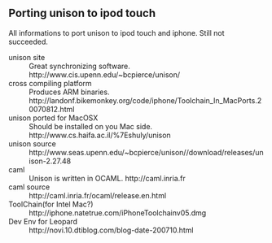
## Porting unison to ipod touch

All informations to port unison to ipod touch and iphone. Still not succeeded.

<dl>
  <dt>unison site</dt><dd>Great synchronizing software. http://www.cis.upenn.edu/~bcpierce/unison/
</dd>
  <dt>cross compiling platform</dt><dd>Produces ARM binaries. http://landonf.bikemonkey.org/code/iphone/Toolchain_In_MacPorts.20070812.html
</dd>
  <dt>unison ported for MacOSX</dt><dd>Should be installed on you Mac side. http://www.cs.haifa.ac.il/%7Eshuly/unison
</dd>
  <dt>unison source</dt><dd>http://www.seas.upenn.edu/~bcpierce/unison//download/releases/unison-2.27.48
</dd>
  <dt>caml</dt><dd>Unison is written in OCAML. http://caml.inria.fr
</dd>
  <dt>caml source</dt><dd>http://caml.inria.fr/ocaml/release.en.html
</dd>
  <dt>ToolChain(for Intel Mac?)</dt><dd>http://iphone.natetrue.com/iPhoneToolchainv05.dmg
</dd>
  <dt>Dev Env for Leopard</dt><dd>http://novi.10.dtiblog.com/blog-date-200710.html
</dd>
</dl>


